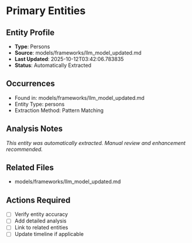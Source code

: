 # Primary Entities

## Entity Profile
- **Type**: Persons
- **Source**: models/frameworks/llm_model_updated.md
- **Last Updated**: 2025-10-12T03:42:06.783835
- **Status**: Automatically Extracted

## Occurrences
- Found in: models/frameworks/llm_model_updated.md
- Entity Type: persons
- Extraction Method: Pattern Matching

## Analysis Notes
*This entity was automatically extracted. Manual review and enhancement recommended.*

## Related Files
- models/frameworks/llm_model_updated.md

## Actions Required
- [ ] Verify entity accuracy
- [ ] Add detailed analysis
- [ ] Link to related entities
- [ ] Update timeline if applicable
